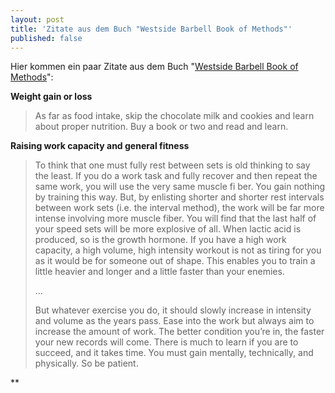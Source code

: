 ```yaml
---
layout: post
title: 'Zitate aus dem Buch "Westside Barbell Book of Methods"'
published: false
---
```

Hier kommen ein paar Zitate aus dem Buch "[Westside Barbell Book of Methods][0]":

**Weight gain or loss**

> As far as food intake, skip the chocolate milk and cookies and learn about 
> proper nutrition. Buy a book or two and read and learn.

**Raising work capacity and general fitness**

> To think that one must fully rest between sets is old thinking to say the least. If you do a work task 
> and fully recover and then repeat the same work, you will use the very same muscle fi ber. You 
> gain nothing by training this way. But, by enlisting shorter and shorter rest intervals between 
> work sets (i.e. the interval method), the work will be far more intense involving more muscle 
> fiber. You will find that the last half of your speed sets will be more explosive of all. When lactic 
> acid is produced, so is the growth hormone. If you have a high work capacity, a high volume, 
> high intensity workout is not as tiring for you as it would be for someone out of shape. This 
> enables you to train a little heavier and longer and a little faster than your enemies.
>
> ...
>
> But whatever exercise you do, it should slowly increase in intensity and volume
> as the years pass. Ease into the work but always aim to increase the amount of work. The better 
> condition you’re in, the faster your new records will come. There is much to learn if you are to 
> succeed, and it takes time. You must gain mentally, technically, and physically. So be patient.

**

[0]: http://www.westside-barbell.com/westside-barbell-online-store/books/product/62-the-westside-barbell-book-of-methods-e-book
